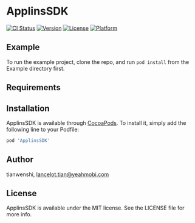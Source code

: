 # ApplinsSDK

[![CI Status](https://img.shields.io/travis/tianwenshi/ApplinsSDK.svg?style=flat)](https://travis-ci.org/tianwenshi/ApplinsSDK)
[![Version](https://img.shields.io/cocoapods/v/ApplinsSDK.svg?style=flat)](https://cocoapods.org/pods/ApplinsSDK)
[![License](https://img.shields.io/cocoapods/l/ApplinsSDK.svg?style=flat)](https://cocoapods.org/pods/ApplinsSDK)
[![Platform](https://img.shields.io/cocoapods/p/ApplinsSDK.svg?style=flat)](https://cocoapods.org/pods/ApplinsSDK)

## Example

To run the example project, clone the repo, and run `pod install` from the Example directory first.

## Requirements

## Installation

ApplinsSDK is available through [CocoaPods](https://cocoapods.org). To install
it, simply add the following line to your Podfile:

```ruby
pod 'ApplinsSDK'
```

## Author

tianwenshi, lancelot.tian@yeahmobi.com

## License

ApplinsSDK is available under the MIT license. See the LICENSE file for more info.
